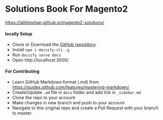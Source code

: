 # Solutions Book For Magento2

https://lalittmohan.github.io/magento2-solutions/

#### locally Setup

- Clone or Download the [GitHub repository](https://github.com/lalittmohan/magento2-solutions).
- Install `npm i docsify-cli -g`
- Run `docsify serve docs`
- Open http://localhost:3000/

#### For Contributing

- Learn GitHub Markdown format (.md) from https://guides.github.com/features/mastering-markdown/
- Create/Update `.md` file in `docs` folder and add link in `_sidebar.md`
- Clone the repo to your account
- Make changes in new branch and push to your account
- Navigate to this original repo and create a Pull Request with your branch to master.
